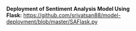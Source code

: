 <p><strong>Deployment of Sentiment Analysis Model Using Flask:</strong>&nbsp;<a href="https://github.com/srivatsan88/model-deployment/blob/master/SAFlask.py" target="_blank">https://github.com/srivatsan88/model-deployment/blob/master/SAFlask.py</a></p>